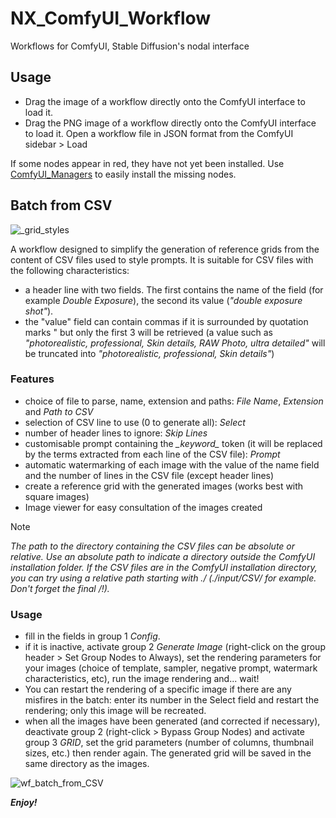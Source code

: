 # NX_ComfyUI_Workflow

Workflows for ComfyUI, Stable Diffusion's nodal interface

## Usage

- Drag the image of a workflow directly onto the ComfyUI interface to load it.
- Drag the PNG image of a workflow directly onto the ComfyUI interface to load it.
Open a workflow file in JSON format from the ComfyUI sidebar > Load

If some nodes appear in red, they have not yet been installed.
Use [ComfyUI_Managers](https://github.com/ltdrdata/ComfyUI-Manager) to easily install the missing nodes.

## Batch from CSV

![_grid_styles](https://github.com/Franck-Demongin/NX_ComfyUI_Workflow/assets/54265936/7216bf93-4a32-4e4b-9b7b-1273a42c04b4)

A workflow designed to simplify the generation of reference grids from the content of CSV files used to style prompts.
It is suitable for CSV files with the following characteristics:
- a header line with two fields. The first contains the name of the field (for example _Double Exposure_), the second its value (_"double exposure shot"_).
- the "value" field can contain commas if it is surrounded by quotation marks " but only the first 3 will be retrieved (a value such as _"photorealistic, professional, Skin details, RAW Photo, ultra detailed"_ will be truncated into _"photorealistic, professional, Skin details"_)

### Features

- choice of file to parse, name, extension and paths: _File Name_, _Extension_ and _Path to CSV_
- selection of CSV line to use (0 to generate all): _Select_
- number of header lines to ignore: _Skip Lines_
- customisable prompt containing the *\_keyword\_* token (it will be replaced by the terms extracted from each line of the CSV file): _Prompt_
- automatic watermarking of each image with the value of the name field and the number of lines in the CSV file (except header lines)
- create a reference grid with the generated images (works best with square images)
- Image viewer for easy consultation of the images created

> [!NOTE]
> _The path to the directory containing the CSV files can be absolute or relative. Use an absolute path to indicate a directory outside the ComfyUI installation folder.
> If the CSV files are in the ComfyUI installation directory, you can try using a relative path starting with ./ (./input/CSV/ for example. Don't forget the final /!)._

### Usage

- fill in the fields in group 1 _Config_.
- if it is inactive, activate group 2 _Generate Image_ (right-click on the group header > Set Group Nodes to Always), set the rendering parameters for your images (choice of template, sampler, negative prompt, watermark characteristics, etc), run the image rendering and... wait! 
- You can restart the rendering of a specific image if there are any misfires in the batch: enter its number in the Select field and restart the rendering; only this image will be recreated.
- when all the images have been generated (and corrected if necessary), deactivate group 2 (right-click > Bypass Group Nodes) and activate group 3 _GRID_, set the grid parameters (number of columns, thumbnail sizes, etc.) then render again. The generated grid will be saved in the same directory as the images.

![wf_batch_from_CSV](https://github.com/Franck-Demongin/NX_ComfyUI_Workflow/assets/54265936/bc54c114-1aac-4c05-af02-ce6fde11e79b)

***Enjoy!***

